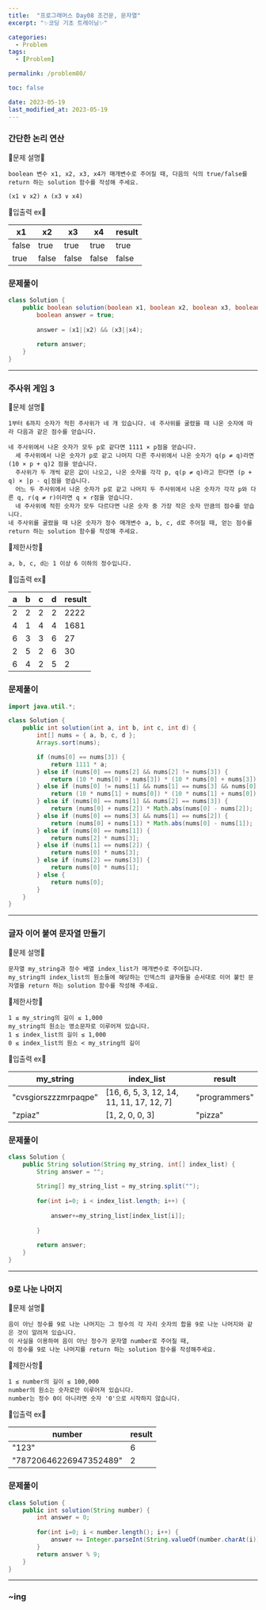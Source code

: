 ```yaml
---
title:  "프로그래머스 Day08 조건문, 문자열"
excerpt: "✨코딩 기초 트레이닝✨"

categories:
  - Problem
tags:
  - [Problem]

permalink: /problem80/

toc: false

date: 2023-05-19
last_modified_at: 2023-05-19
---
```


### 간단한 논리 연산

💫문제 설명💫

```
boolean 변수 x1, x2, x3, x4가 매개변수로 주어질 때, 다음의 식의 true/false를 return 하는 solution 함수를 작성해 주세요.

(x1 ∨ x2) ∧ (x3 ∨ x4)

```

💫입출력 ex💫

|x1|x2|x3|x4|result|
|---|---|---|---|---|
|false|true|true|true|true|
|true|false|false|false|false|

### 문제풀이

```java
class Solution {
    public boolean solution(boolean x1, boolean x2, boolean x3, boolean x4) {
        boolean answer = true;
        
        answer = (x1||x2) && (x3||x4);
        
        return answer;
    }
}
```

<hr>

### 주사위 게임 3

💫문제 설명💫

```
1부터 6까지 숫자가 적힌 주사위가 네 개 있습니다. 네 주사위를 굴렸을 때 나온 숫자에 따라 다음과 같은 점수를 얻습니다.

네 주사위에서 나온 숫자가 모두 p로 같다면 1111 × p점을 얻습니다.
  세 주사위에서 나온 숫자가 p로 같고 나머지 다른 주사위에서 나온 숫자가 q(p ≠ q)라면 (10 × p + q)2 점을 얻습니다.
  주사위가 두 개씩 같은 값이 나오고, 나온 숫자를 각각 p, q(p ≠ q)라고 한다면 (p + q) × |p - q|점을 얻습니다.
  어느 두 주사위에서 나온 숫자가 p로 같고 나머지 두 주사위에서 나온 숫자가 각각 p와 다른 q, r(q ≠ r)이라면 q × r점을 얻습니다.
  네 주사위에 적힌 숫자가 모두 다르다면 나온 숫자 중 가장 작은 숫자 만큼의 점수를 얻습니다.
네 주사위를 굴렸을 때 나온 숫자가 정수 매개변수 a, b, c, d로 주어질 때, 얻는 점수를 return 하는 solution 함수를 작성해 주세요.
```

💫제한사항💫

```
a, b, c, d는 1 이상 6 이하의 정수입니다.
```

💫입출력 ex💫

|a|b|c|d|result|
|---|---|---|---|---|
|2|2|2|2|2222|
|4|1|4|4|1681|
|6|3|3|6|27|
|2|5|2|6|30|
|6|4|2|5|2|

### 문제풀이

```java
import java.util.*;

class Solution {
    public int solution(int a, int b, int c, int d) {
        int[] nums = { a, b, c, d };
        Arrays.sort(nums);

        if (nums[0] == nums[3]) {
            return 1111 * a;
        } else if (nums[0] == nums[2] && nums[2] != nums[3]) {
            return (10 * nums[0] + nums[3]) * (10 * nums[0] + nums[3]);
        } else if (nums[0] != nums[1] && nums[1] == nums[3] && nums[0] != nums[3]) {
            return (10 * nums[1] + nums[0]) * (10 * nums[1] + nums[0]);
        } else if (nums[0] == nums[1] && nums[2] == nums[3]) {
            return (nums[0] + nums[2]) * Math.abs(nums[0] - nums[2]);
        } else if (nums[0] == nums[3] && nums[1] == nums[2]) {
            return (nums[0] + nums[1]) * Math.abs(nums[0] - nums[1]);
        } else if (nums[0] == nums[1]) {
            return nums[2] * nums[3];
        } else if (nums[1] == nums[2]) {
            return nums[0] * nums[3];
        } else if (nums[2] == nums[3]) {
            return nums[0] * nums[1];
        } else {
            return nums[0];
        }
    }
}
```

<hr>


### 글자 이어 붙여 문자열 만들기

💫문제 설명💫

```
문자열 my_string과 정수 배열 index_list가 매개변수로 주어집니다.
my_string의 index_list의 원소들에 해당하는 인덱스의 글자들을 순서대로 이어 붙인 문자열을 return 하는 solution 함수를 작성해 주세요.
```

💫제한사항💫

```
1 ≤ my_string의 길이 ≤ 1,000
my_string의 원소는 영소문자로 이루어져 있습니다.
1 ≤ index_list의 길이 ≤ 1,000
0 ≤ index_list의 원소 < my_string의 길이
```

💫입출력 ex💫

|my_string|index_list|result|
|---|---|---|
|"cvsgiorszzzmrpaqpe"|[16, 6, 5, 3, 12, 14, 11, 11, 17, 12, 7]|"programmers"|
|"zpiaz"|[1, 2, 0, 0, 3]|"pizza"|

### 문제풀이

```java
class Solution {
    public String solution(String my_string, int[] index_list) {
        String answer = "";
        
        String[] my_string_list = my_string.split("");
        
        for(int i=0; i < index_list.length; i++) {
            
            answer+=my_string_list[index_list[i]];
            
        }
        
        return answer;
    }
}
```

<hr>

### 9로 나눈 나머지

💫문제 설명💫

```
음이 아닌 정수를 9로 나눈 나머지는 그 정수의 각 자리 숫자의 합을 9로 나눈 나머지와 같은 것이 알려져 있습니다.
이 사실을 이용하여 음이 아닌 정수가 문자열 number로 주어질 때, 
이 정수를 9로 나눈 나머지를 return 하는 solution 함수를 작성해주세요.
```

💫제한사항💫

```
1 ≤ number의 길이 ≤ 100,000
number의 원소는 숫자로만 이루어져 있습니다.
number는 정수 0이 아니라면 숫자 '0'으로 시작하지 않습니다.
```

💫입출력 ex💫

|number|result|
|---|---|
|"123"|6|
|"78720646226947352489"|2|

### 문제풀이

```java
class Solution {
    public int solution(String number) {
        int answer = 0;
        
        for(int i=0; i < number.length(); i++) {
            answer += Integer.parseInt(String.valueOf(number.charAt(i)));
        }
        return answer % 9;
    }
}
```

<hr>

### ~ing

